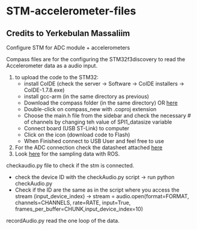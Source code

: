 # STM-accelerometer-files

## Credits to Yerkebulan Massaliim

Configure STM for ADC module  + accelerometers


Compass files are for the configuring the STM32f3discovery to read the Accelerometer data as a audio input. 
  1) to upload the code to the STM32:
		* install CoIDE (check the server -> Software -> CoIDE installers -> CoIDE-1.7.8.exe)
		* install gcc-arm (in the same directory as previous)
		* Download the compass folder (in the same directory) OR [here](https://github.com/togjade/yerkebulan-s-adc_accel.git)
		* Double-click on compass_new with .coproj extension
		* Choose the main.h file from the sidebar and check the necessary # of channels by changing teh value of SPI1_datasize variable
		* Connect board (USB ST-Link) to computer
		* Click on the icon (download code to Flash)
		* When Finished connect to USB User and feel free to use
  2) For the ADC connection check the datasheet attached [here](https://github.com/togjade/yerkebulan-s-adc_accel/blob/main/ADC%20documentation.docx)
  3) Look [here](https://github.com/togjade/yerkebulan-s-adc_accel/blob/main/accel_pub.py) for the sampling data with ROS.
  
checkaudio.py file to check if the stm is connected. 
  * check the device ID with the checkAudio.py script -> run python checkAudio.py
  * Check if the ID are the same as in the script where you access the stream (input_device_index) -> 
		stream = audio.open(format=FORMAT, channels=CHANNELS,
                rate=RATE, input=True,
                frames_per_buffer=CHUNK,input_device_index=10)

recordAudio.py read the one loop of the data. 


